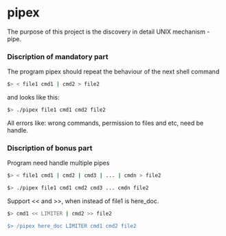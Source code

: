 # pipex
The purpose of this project is the discovery in detail UNIX mechanism - pipe.

### Discription of mandatory part
The program pipex should repeat the behaviour of the next shell command
```bash
$> < file1 cmd1 | cmd2 > file2
```
and looks like this:
```bash
$> ./pipex file1 cmd1 cmd2 file2
```
All errors like: wrong commands, permission to files and etc, need be handle.

### Discription of bonus part
Program need handle multiple pipes
```bash
$> < file1 cmd1 | cmd2 | cmd3 | ... | cmdn > file2

$> ./pipex file1 cmd1 cmd2 cmd3 ... cmdn file2
```
Support << and >>, when instead of file1 is here_doc.
```bash
$> cmd1 << LIMITER | cmd2 >> file2

$> /pipex here_doc LIMITER cmd1 cmd2 file2
```